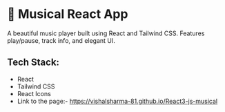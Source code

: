 ﻿# 🎵 Musical React App

A beautiful music player built using React and Tailwind CSS. Features play/pause, track info, and elegant UI.

## Tech Stack:
- React
- Tailwind CSS
- React Icons
- Link to the page:- https://vishalsharma-81.github.io/React3-js-musical
